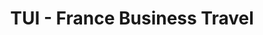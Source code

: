 ---
title: "TUI - France Business Travel"
url: /paris/tui-france-business-travel/
shop: agence de voyage
---